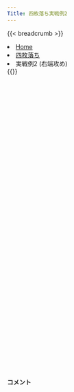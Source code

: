 ```yaml
---
Title: 四枚落ち実戦例2
---
```

{{< breadcrumb >}}
  <li class="breadcrumb-item"><a href="/shogi-beginners/">Home</a></li>
  <li class="breadcrumb-item"><a href="/shogi-beginners/4mai/">四枚落ち</a></li>
  <li class="breadcrumb-item active" aria-current="page">実戦例2 (右端攻め)</li>
{{</ breadcrumb >}}
<div class="row pt-3">
  <div class="col-sm" tabindex="-1">
    <script id="example-kif" type="text/plain">
手合割：四枚落ち
下手：下手
上手：上手
手数----指手---------消費時間--
*<ruby>右端<rt>みぎはし</rt></ruby><ruby>攻<rt>せ</rt></ruby>めの<ruby>勝<rt>か</rt></ruby>ち<ruby>方<rt>かた</rt></ruby>をおぼえましょう。
*<div class="text-center"><img class="img-fluid pt-3 w-50" src="/shogi-beginners/img/cat23.webp"></div>
   1 ６二銀(71)
   2 ７六歩(77)
   3 ５四歩(53)
   4 ２六歩(27)
   5 ５三銀(62)
   6 ２五歩(26)
   7 ３二金(41)
   8 ２四歩(25)
   9 同　歩(23)
  10 同　飛(28)
  11 ２三歩打
  12 ２八飛(24)
  13 ５二玉(51)
  14 ３八銀(39)
  15 ４四歩(43)
  16 ２七銀(38)
  17 ４三玉(52)
  18 ３六銀(27)
  19 ３四歩(33)
  20 １六歩(17)
  21 ２二銀(31)
  22 １五歩(16)
  23 ５二金(61)
  24 ２五銀(36)
  25 ４二金(52)
*１<ruby>筋<rt>すじ</rt></ruby>の<ruby>攻<rt>せ</rt></ruby>めを<ruby>警戒<rt>けいかい</rt></ruby>した<ruby>手<rt>て</rt></ruby>です。☗<ruby>１四<rt>いちよん</rt></ruby><ruby>歩<rt>ふ</rt></ruby>☖<ruby>同歩<rt>どうふ</rt></ruby>☗<ruby>１二<rt>いちにい</rt></ruby><ruby>歩<rt>ふ</rt></ruby>に☖<ruby>３三<rt>さんさん</rt></ruby><ruby>金右<rt>きんみぎ</rt></ruby>を<ruby>用意<rt>ようい</rt></ruby>しています。<ruby>以下<rt>いか</rt></ruby>☗<ruby>１四銀<rt>いちよんぎん</rt></ruby>は☖<ruby>１三<rt>いちさん</rt></ruby><ruby>歩<rt>ふ</rt></ruby>で<ruby>失敗<rt>しっぱい</rt></ruby>です。すぐに<ruby>攻<rt>せ</rt></ruby>めることはできません。
  26 ６八銀(79)
*すぐに<ruby>攻<rt>せ</rt></ruby>める<ruby>手<rt>て</rt></ruby>がない<ruby>時<rt>とき</rt></ruby>は<ruby>玉<rt>ぎょく</rt></ruby>を<ruby>囲<rt>かこ</rt></ruby>いましょう。
  27 ６四銀(53)
  28 ７八金(69)
  29 ７四歩(73)
  30 ６九玉(59)
  31 ８四歩(83)
  32 ５八金(49)
  33 ８五歩(84)
  34 ５六歩(57)
*<ruby>囲<rt>かこ</rt></ruby>いが<ruby>完成<rt>かんせい</rt></ruby>したらゆっくり<ruby>駒<rt>こま</rt></ruby>を<ruby>前<rt>まえ</rt></ruby>に<ruby>出<rt>だ</rt></ruby>してきましょう。
  35 ３三金(42)
*ほかにも☖<ruby>３三桂<rt>さんさんけい</rt></ruby>や、☖<ruby>３五<rt>さんごー</rt></ruby><ruby>歩<rt>ふ</rt></ruby>などがあり、<ruby>難解<rt>なんかい</rt></ruby>です。これらの<ruby>変化<rt>へんか</rt></ruby>をさけ、ギリギリまで☗<ruby>３六銀型<rt>さんろくぎんがた</rt></ruby>で<ruby>待機<rt>たいき</rt></ruby>するのも<ruby>有力<rt>ゆうりょく</rt></ruby>です (<a href="/shogi-beginners/4mai/example8/"><ruby>実践例<rt>じっせんれい</rt></ruby>8</a>)。
  36 ９六歩(97)
  37 ７五歩(74)
*<ruby>厳密<rt>げんみつ</rt></ruby>にはやり<ruby>過<rt>す</rt></ruby>ぎです。このような<ruby>手<rt>て</rt></ruby>をとがめられるようになっていればクリアは<ruby>近<rt>ちか</rt></ruby>いです。
  38 同　歩(76)
  39 同　銀(64)
*<ruby>問題<rt>もんだい</rt></ruby>: <ruby>次<rt>つぎ</rt></ruby>の<ruby>手<rt>て</rt></ruby>を<ruby>考<rt>かんが</rt></ruby>えてみましょう。
*<div><img class="img-fluid" src="/shogi-beginners/img/cat2.webp"></div>
  40 ７二歩打
*<ruby>上手<rt>うわて</rt></ruby>の<ruby>攻<rt>せ</rt></ruby>めは<ruby>怖<rt>こわ</rt></ruby>くありません。と<ruby>金<rt>きん</rt></ruby>だけで<ruby>勝<rt>か</rt></ruby>てるという<ruby>感覚<rt>かんかく</rt></ruby>がほしいです。
  41 ７三桂(81)
  42 ７一歩成(72)
  43 ６五桂(73)
  44 ７二と(71)
  45 ８六歩(85)
  46 同　歩(87)
  47 同　銀(75)
*<ruby>問題<rt>もんだい</rt></ruby>: <ruby>次<rt>つぎ</rt></ruby>の<ruby>手<rt>て</rt></ruby>を<ruby>考<rt>かんが</rt></ruby>えてみましょう。
*<div><img class="img-fluid" src="/shogi-beginners/img/cat2.webp"></div>
  48 ８七歩打
*<ruby>攻<rt>せ</rt></ruby>めを<ruby>催促<rt>さいそく</rt></ruby>して<ruby>持<rt>も</rt></ruby>ち<ruby>駒<rt>ごま</rt></ruby>を<ruby>増<rt>ふ</rt></ruby>やすのがポイントです。
  49 ７七歩打
  50 同　桂(89)
  51 同　桂成(65)
  52 同　銀(68)
  53 同　銀成(86)
  54 同　角(88)
  55 ６五桂打
  56 ８六角(77)
*<ruby>上手<rt>うわて</rt></ruby>の<ruby>攻<rt>せ</rt></ruby>めは<ruby>迫力<rt>はくりょく</rt></ruby>がありますが、ていねいに<ruby>受<rt>う</rt></ruby>けましょう。
  57 ７七歩打
  58 ６八金(78)
*☗<ruby>８八<rt>はちはち</rt></ruby><ruby>金<rt>きん</rt></ruby>でもいいです。
  59 ７八銀打
  60 同　金(68)
  61 同　歩成(77)
  62 同　玉(69)
  63 ７六金打
*<ruby>上手<rt>うわて</rt></ruby>の<ruby>攻<rt>せ</rt></ruby>めがやっと<ruby>息<rt>いき</rt></ruby><ruby>切<rt>ぎ</rt></ruby>れしてきました。
  64 ６二と(72)
*いろいろな<ruby>勝<rt>か</rt></ruby>ち<ruby>方<rt>かた</rt></ruby>がありますが、<ruby>角<rt>かく</rt></ruby>の<ruby>利<rt>き</rt></ruby>きをいかしてするどく<ruby>攻<rt>せ</rt></ruby>めてみます。
*ほかには☗<ruby>９五<rt>きゅうごー</rt></ruby><ruby>角<rt>かく</rt></ruby>など。
  65 ７七桂成(65)
*<ruby>攻<rt>せ</rt></ruby>めが<ruby>厳<rt>きび</rt></ruby>しいので<ruby>上手<rt>うわて</rt></ruby>は<ruby>無理<rt>むり</rt></ruby>やり<ruby>角<rt>かく</rt></ruby>を<ruby>取<rt>と</rt></ruby>りにいくしかありません。
  66 同　角(86)
  67 同　金(76)
  68 同　玉(78)
*<ruby>角<rt>かく</rt></ruby>を<ruby>取<rt>と</rt></ruby>られても<ruby>駒得<rt>こまどく</rt></ruby>で<ruby>怖<rt>こわ</rt></ruby>いところがないという<ruby>感覚<rt>かんかく</rt></ruby>を<ruby>持<rt>も</rt></ruby>ってほしいです。
  69 ４二金(32)
  70 ６三と(62)
  71 ３九角打
  72 ２六飛(28)
  73 ８四角成(39)
*<ruby>問題<rt>もんだい</rt></ruby>: <ruby>次<rt>つぎ</rt></ruby>の<ruby>手<rt>て</rt></ruby>を<ruby>考<rt>かんが</rt></ruby>えてみましょう。
*<div><img class="img-fluid" src="/shogi-beginners/img/cat2.webp"></div>
  74 ６四銀打
*<ruby>次<rt>つぎ</rt></ruby>の☗<ruby>６三<rt>ろくさん</rt></ruby><ruby>金打<rt>きんうち</rt></ruby>をねらって<ruby>必勝<rt>ひっしょう</rt></ruby>です。
  75 ３二玉(43)
  76 ５三と(63)
  77 同　金(42)
  78 同　銀成(64)
  79 ７六歩打
  80 同　玉(77)
  81 ３一銀(22)
*<ruby>問題<rt>もんだい</rt></ruby>: <ruby>次<rt>つぎ</rt></ruby>の<ruby>手<rt>て</rt></ruby>を<ruby>考<rt>かんが</rt></ruby>えてみましょう。
*<div><img class="img-fluid" src="/shogi-beginners/img/cat2.webp"></div>
  82 ３四銀(25)
*<ruby>上手<rt>うわて</rt></ruby>は☖<ruby>同銀<rt>どうぎん</rt></ruby>とするよりありません。<ruby>少<rt>すこ</rt></ruby>し<ruby>長<rt>なが</rt></ruby>いですが<ruby>以下<rt>いか</rt></ruby><ruby>詰<rt>つ</rt></ruby>みです。
  83 同　金(33)
  84 ４三銀打
  85 ３三玉(32)
  86 ３四銀成(43)
  87 同　玉(33)
  88 ３五金打
  89 ３三玉(34)
  90 ３四金打
  91 ２二玉(33)
  92 ２三金(34)
  93 １一玉(22)
  94 １二金打
  95 投了
*<a href="/shogi-beginners/4mai/example3/">
*<ruby>次<rt>つぎ</rt></ruby>の<ruby>棋譜<rt>きふ</rt></ruby>を<ruby>見<rt>み</rt></ruby>よう！
*<div class="text-center"><img class="img-fluid pt-3 w-50" src="/shogi-beginners/img/cat1.webp"></div></a>
まで94手で下手の勝ち
    </script>
    <svg id="example" class="board" xmlns="http://www.w3.org/2000/svg" viewBox="0,0,400,540"></svg>
  </div>
  <div class="col-sm">
    <h4 class="pt-3">コメント</h4>
    <div id="comment"></div>
  </div>
</div>
